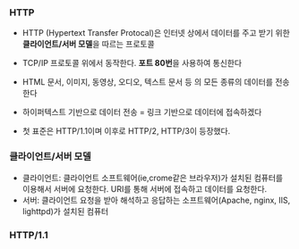 
### HTTP 

- HTTP (Hypertext Transfer Protocal)은 인터넷 상에서 데이터를 주고 받기 위한 **클라이언트/서버 모델**을 따르는 프로토콜
- TCP/IP 프로토콜 위에서 동작한다. **포트 80번**을 사용하여 통신한다

- HTML 문서, 이미지, 동영상, 오디오, 텍스트 문서 등 의 모든 종류의 데이터를 전송한다
- 하이퍼텍스트 기반으로 데이터 전송 = 링크 기반으로 데이터에 접속하겠다 
- 첫 표준은 HTTP/1.1이며 이후로 HTTP/2, HTTP/3이 등장했다.

### 클라이언트/서버 모델 

- 클라이언트: 클라이언트 소프트웨어(ie,crome같은 브라우저)가 설치된 컴퓨터를 이용해서 서버에 요청한다. URI를 통해 서버에 접속하고 데이터를 요청한다.
- 서버: 클라이언트 요청을 받아 해석하고 응답하는 소프트웨어(Apache, nginx, IIS, lighttpd)가 설치된 컴퓨터


### HTTP/1.1


